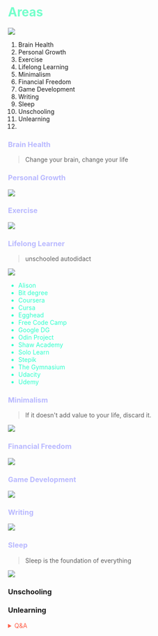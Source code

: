# <span style='color:#74ffcb;'>Areas</span>  

![](https://external-preview.redd.it/vc2bekMIJXkYGkEytq6oNeSWIkpyIDQL9Nf9cOh9-uE.jpg?width=640&crop=smart&auto=webp&s=9e4fdfff0d0e8d5ea4172db362ec9e0a255f33be)


1. Brain Health
2. Personal Growth
3. Exercise
4. Lifelong Learning
5. Minimalism
6. Financial Freedom
7. Game Development
8. Writing
9. Sleep
10. Unschooling
11. Unlearning
12. 

### <span style='color:#b9b9ff;'>Brain Health</span> 
> Change your brain, change your life

### <span style='color:#b9b9ff;'>Personal Growth</span>

![](https://i.pinimg.com/originals/68/0b/ac/680bacfdfe62512d787d82ccb9cefc04.gif)


### <span style='color:#b9b9ff;'>Exercise</span>

![](https://cdn.dribbble.com/users/2834752/screenshots/6040106/feb_16_dribbble.gif)


### <span style='color:#b9b9ff;'>Lifelong Learner</span> 
> unschooled autodidact

![](https://images-wixmp-ed30a86b8c4ca887773594c2.wixmp.com/f/acc61cf8-610e-4165-b22e-327c0f54351b/dagtgil-c0e35520-996c-444e-b73f-3480720df847.gif?token=eyJ0eXAiOiJKV1QiLCJhbGciOiJIUzI1NiJ9.eyJpc3MiOiJ1cm46YXBwOjdlMGQxODg5ODIyNjQzNzNhNWYwZDQxNWVhMGQyNmUwIiwic3ViIjoidXJuOmFwcDo3ZTBkMTg4OTgyMjY0MzczYTVmMGQ0MTVlYTBkMjZlMCIsImF1ZCI6WyJ1cm46c2VydmljZTpmaWxlLmRvd25sb2FkIl0sIm9iaiI6W1t7InBhdGgiOiIvZi9hY2M2MWNmOC02MTBlLTQxNjUtYjIyZS0zMjdjMGY1NDM1MWIvZGFndGdpbC1jMGUzNTUyMC05OTZjLTQ0NGUtYjczZi0zNDgwNzIwZGY4NDcuZ2lmIn1dXX0.41W_JZJH18JJ3oQ6OfWUh6nW-SIFpQ1wtiLc-PDXpyo)

<span style='color:#2effcb;'>

- Alison
- Bit degree
- Coursera
- Cursa
- Egghead
- Free Code Camp
- Google DG
- Odin Project
- Shaw Academy
- Solo Learn
- Stepik
- The Gymnasium
- Udacity
- Udemy

</span>

### <span style='color:#b9b9ff;'>Minimalism</span>
> If it doesn't add value to your life, discard it.

![](https://wallpaperaccess.com/full/723262.gif)

### <span style='color:#b9b9ff;'>Financial Freedom</span>

![](https://i.pinimg.com/originals/28/2a/55/282a553eb2c2df8568763a558e8921b9.gif)

### <span style='color:#b9b9ff;'>Game Development</span>

![](https://i.redd.it/dosl3ai5kdo31.gif)

### <span style='color:#b9b9ff;'>Writing</span>

![](https://i.graphicmama.com/blog/wp-content/uploads/2016/12/06093131/prud_x1_800x600.gif)

### <span style='color:#b9b9ff;'>Sleep</span>
> Sleep is the foundation of everything

![](https://i.redd.it/n6z8s5w6ldm61.png)

<!-- Prince Kaizen Namwali -->


### Unschooling

### Unlearning


<span style='color:#ff5d46;'>

<details markdown='1'><summary>Q&A</summary>


</details>

</span>


